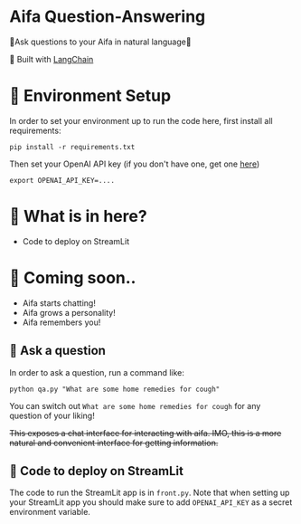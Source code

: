 # Aifa Question-Answering

🤖Ask questions to your Aifa in natural language🤖

💪 Built with [LangChain](https://github.com/hwchase17/langchain)

# 🌲 Environment Setup

In order to set your environment up to run the code here, first install all requirements:

```shell
pip install -r requirements.txt
```

Then set your OpenAI API key (if you don't have one, get one [here](https://beta.openai.com/playground))

```shell
export OPENAI_API_KEY=....
```

# 📄 What is in here?
- Code to deploy on StreamLit

# 🚧 Coming soon..
- Aifa starts chatting!
- Aifa grows a personality!
- Aifa remembers you!

## 💬 Ask a question
In order to ask a question, run a command like:

```shell
python qa.py "What are some home remedies for cough"
```

You can switch out `What are some home remedies for cough` for any question of your liking!

~~This exposes a chat interface for interacting with aifa.
IMO, this is a more natural and convenient interface for getting information.~~

## 🚀 Code to deploy on StreamLit

The code to run the StreamLit app is in `front.py`. 
Note that when setting up your StreamLit app you should make sure to add `OPENAI_API_KEY` as a secret environment variable.
